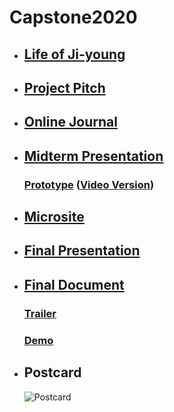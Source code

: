 # Capstone2020

* ## [Life of Ji-young](https://kikijinqili.github.io/Capstone2020/life-of-jiyoung/)
* ## [Project Pitch](https://kikijinqili.github.io/Capstone2020/Deliverables/ProjectPitch.pdf)
* ## [Online Journal](https://github.com/kikijinqili/Capstone2020/wiki/0-Contents)
* ## [Midterm Presentation](https://kikijinqili.github.io/Capstone2020/Deliverables/MidtermPresentation.pdf)
  ### [Prototype](https://xd.adobe.com/view/b8a00a54-611f-4d58-7c4c-a69d58caf884-ce91/grid) ([Video Version](https://youtu.be/XQ2NRR9s2tc))
* ## [Microsite](https://kikijinqili.github.io/Capstone2020/Microsite/)
* ## [Final Presentation](https://kikijinqili.github.io/Capstone2020/Deliverables/FinalPresentation.pdf)
* ## [Final Document](https://kikijinqili.github.io/Capstone2020/Deliverables/FinalDocument.pdf)
  ### [Trailer](https://youtu.be/fkdqSxNWdn0)
  ### [Demo](https://youtu.be/McvbhnIZt34)
* ## Postcard
  ![Postcard](https://youtu.be/McvbhnIZt34)
